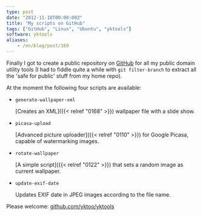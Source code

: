 ```yaml
---
type: post
date: "2012-11-18T00:00:00Z"
title: "My scripts on GitHub"
tags: ["GitHub", "Linux", "Ubuntu", "yktools"]
software: yktools
aliases:
    - /en/blog/post/169
---
```


Finally I got to create a public repository on [GitHub](https://github.com/yktoo/yktools) for all my public domain utility tools (I had to fiddle quite a while with `git filter-branch` to extract all the 'safe for public' stuff from my home repo).

At the moment the following four scripts are available:

<!--more-->

* `generate-wallpaper-xml`
    <p></p>
    [Creates an XML]({{< relref "0168" >}}) wallpaper file with a slide show.

* `picasa-upload`
    <p></p>
    [Advanced picture uploader]({{< relref "0110" >}}) for Google Picasa, capable of watermarking images.

* `rotate-wallpaper`
    <p></p>
    [A simple script]({{< relref "0122" >}}) that sets a random image as current wallpaper.

* `update-exif-date`
    <p></p>
    Updates EXIF date in JPEG images according to the file name.

Please welcome: [github.com/yktoo/yktools](https://github.com/yktoo/yktools)
